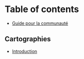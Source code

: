 # Table of contents

* [Guide pour la communauté](README.md)

## Cartographies

* [Introduction](cartographies/introduction.md)

